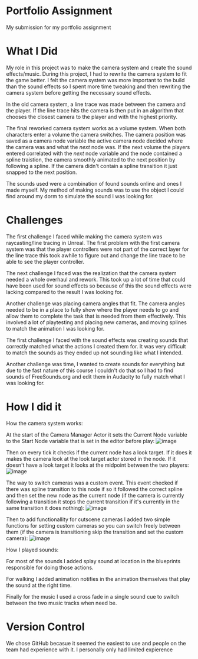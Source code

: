# Portfolio Assignment 
My submission for my portfolio assignment

# What I Did
My role in this project was to make the camera system and create the sound effects/music. During this project, I had to rewrite the camera system to fit the game better. I felt the camera system was more important to the build than the sound effects so I spent more time tweaking and then rewriting the camera system before getting the necessary sound effects.

In the old camera system, a line trace was made between the camera and the player. If the line trace hits the camera is then put in an algorithm that chooses the closest camera to the player and with the highest priority. 

The final reworked camera system works as a volume system. When both characters enter a volume the camera switches. The camera position was saved as a camera node variable the active camera node decided where the camera was and what the *next* node was. If the next volume the players entered correlated with the *next* node variable and the node contained a spline traistion, the camera smoothly animated to the next position by following a spline. If the camera didn't contain a spline transition it just snapped to the next position.

The sounds used were a combination of found sounds online and ones I made myself. My method of making sounds was to use the object I could find around my dorm to simulate the sound I was looking for.

# Challenges
The first challenge I faced while making the camera system was raycasting/line tracing in Unreal. The first problem with the first camera system was that the player controllers were not part of the correct layer for the line trace this took awhile to figure out and change the line trace to be able to see the player controller.

The next challenge I faced was the realization that the camera system needed a whole overhaul and rework. This took up a lot of time that could have been used for sound effects so because of this the sound effects were lacking compared to the result I was looking for.

Another challenge was placing camera angles that fit. The camera angles needed to be in a place to fully show where the player needs to go and allow them to complete the task that is needed from them effectively. This involved a lot of playtesting and placing new cameras, and moving splines to match the animation I was looking for.

The first challenge I faced with the sound effects was creating sounds that correctly matched what the actions I created them for. It was very difficult to match the sounds as they ended up not sounding like what I intended.

Another challenge was time, I wanted to create sounds for everything but due to the fast nature of this course I couldn't do that so I had to find sounds of FreeSounds.org and edit them in Audacity to fully match what I was looking for.

# How I did it

How the camera system works:

At the start of the Camera Manager Actor it sets the Current Node variable to the Start Node variable that is set in the editor before play:
![image](https://github.com/AwokenOwen/PortfolioAssignment/assets/138807889/9a33ee09-f851-4458-a3e2-e57be428f4c1)

Then on every tick it checks if the current node has a look target. If it does it makes the camera look at the look target actor stored in the node. If it doesn't have a look target it looks at the midpoint between the two players:
![image](https://github.com/AwokenOwen/PortfolioAssignment/assets/138807889/8d1a6674-efd6-4cb1-9fcc-7abf76eac30b)

The way to switch cameras was a custom event. This event checked if there was spline transition to this node if so it followed the correct spline and then set the new node as the current node (if the camera is currently following a transition it stops the current transition if it's currently in the same transition it does nothing):
![image](https://github.com/AwokenOwen/PortfolioAssignment/assets/138807889/00a6fc4d-7fb9-480e-af6b-6efe054c134d)

Then to add functionallity for cutscene cameras I added two simple functions for setting custom cameras so you can switch freely between them (if the camera is transitioning skip the transition and set the custom camera):
![image](https://github.com/AwokenOwen/PortfolioAssignment/assets/138807889/79dd8d07-804c-400a-a21e-139fbee4ab3d)

How I played sounds:

For most of the sounds I added splay sound at location in the blueprints responsible for doing those actions.

For walking I added animation notifies in the animation themselves that play the sound at the right time.

Finally for the music I used a cross fade in a single sound cue to switch between the two music tracks when need be.

# Version Control
We chose GitHub becasue it seemed the easiest to use and people on the team had experience with it. I personally only had limited expierence 
